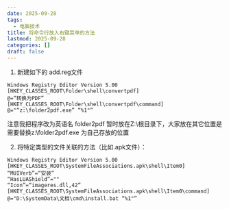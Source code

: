 ```yaml
---
date: 2025-09-28
tags:
  - 电脑技术
title: 将命令行放入右键菜单的方法
lastmod: 2025-09-28
categories: []
draft: false
---
```



1. 新建如下的 add.reg文件
```
Windows Registry Editor Version 5.00
[HKEY_CLASSES_ROOT\Folder\shell\convertpdf]
@=“转换为PDF”
[HKEY_CLASSES_ROOT\Folder\shell\convertpdf\command]
@="“z:\folder2pdf.exe” “%1"”
```
注意我把程序改为英语名 folder2pdf 暂时放在Z:\根目录下，大家放在其它位置是需要替换z:\folder2pdf.exe 为自己存放的位置

2. 将特定类型的文件关联的方法（比如.apk文件）：
```
Windows Registry Editor Version 5.00
[HKEY_CLASSES_ROOT\SystemFileAssociations.apk\shell\Item0]
“MUIVerb”=“安装”
“HasLUAShield”=""
“Icon”=“imageres.dll,42”
[HKEY_CLASSES_ROOT\SystemFileAssociations.apk\shell\Item0\command]
@="D:\SystemData\文档\cmd\install.bat “%1"”
```